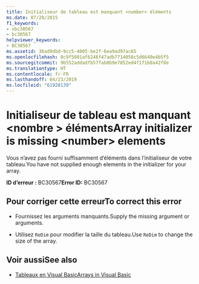 ```yaml
---
title: Initialiseur de tableau est manquant <number> éléments
ms.date: 07/20/2015
f1_keywords:
- vbc30567
- bc30567
helpviewer_keywords:
- BC30567
ms.assetid: 36ad9dbd-9cc5-4005-be2f-6ea9ad97ac65
ms.openlocfilehash: 0c9f5081af6246f47adb7714058c5d6640e4b5f5
ms.sourcegitcommit: 9b552addadfb57fab0b9e7852ed4f1f1b8a42f8e
ms.translationtype: HT
ms.contentlocale: fr-FR
ms.lasthandoff: 04/23/2019
ms.locfileid: "61928139"
---
```

# <a name="array-initializer-is-missing-number-elements"></a><span data-ttu-id="96db7-102">Initialiseur de tableau est manquant \<nombre > éléments</span><span class="sxs-lookup"><span data-stu-id="96db7-102">Array initializer is missing \<number> elements</span></span>
<span data-ttu-id="96db7-103">Vous n’avez pas fourni suffisamment d’éléments dans l’initialiseur de votre tableau.</span><span class="sxs-lookup"><span data-stu-id="96db7-103">You have not supplied enough elements in the initializer for your array.</span></span>  
  
 <span data-ttu-id="96db7-104">**ID d’erreur :** BC30567</span><span class="sxs-lookup"><span data-stu-id="96db7-104">**Error ID:** BC30567</span></span>  
  
## <a name="to-correct-this-error"></a><span data-ttu-id="96db7-105">Pour corriger cette erreur</span><span class="sxs-lookup"><span data-stu-id="96db7-105">To correct this error</span></span>  
  
- <span data-ttu-id="96db7-106">Fournissez les arguments manquants.</span><span class="sxs-lookup"><span data-stu-id="96db7-106">Supply the missing argument or arguments.</span></span>  
  
- <span data-ttu-id="96db7-107">Utilisez `ReDim` pour modifier la taille du tableau.</span><span class="sxs-lookup"><span data-stu-id="96db7-107">Use `ReDim` to change the size of the array.</span></span>  
  
## <a name="see-also"></a><span data-ttu-id="96db7-108">Voir aussi</span><span class="sxs-lookup"><span data-stu-id="96db7-108">See also</span></span>

- [<span data-ttu-id="96db7-109">Tableaux en Visual Basic</span><span class="sxs-lookup"><span data-stu-id="96db7-109">Arrays in Visual Basic</span></span>](~/docs/visual-basic/programming-guide/language-features/arrays/index.md)
